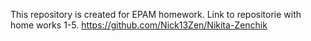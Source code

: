  This repository is created for EPAM homework.
 Link to repositorie with home works 1-5.
 https://github.com/Nick13Zen/Nikita-Zenchik
